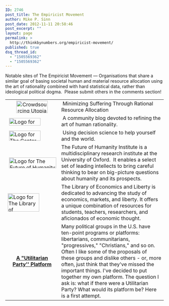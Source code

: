 ```yaml
---
ID: 2746
post_title: The Empiricist Movement
author: Mike P. Sinn
post_date: 2012-11-11 20:58:46
post_excerpt: ""
layout: page
permalink: >
  http://thinkbynumbers.org/empiricist-movement/
published: true
dsq_thread_id:
  - "1505569362"
  - "1505569362"
---
```

Notable sites of The Empiricist Movement — Organisations that share a similar goal of basing societal human and material resource allocation using the art of rationality combined with hard statistical data, rather than ideological political dogma.  Please submit others in the comments section!

<table border="0" width="100%">
<tbody>
<tr>
<td style="text-align: center;"><a href="http://thinkbynumbers.org/3-easy-steps/" target="_blank"><img class="size-full wp-image-3253 alignnone" title="Crowdsourcing Utopia" src="http://thinkbynumbers.org/wp-content/uploads/2012/12/crowdsourcing-utopia_small.png" alt="Crowdsourcing Utopia" width="100" height="39" /></a></td>
<td> Minimizing Suffering Through Rational Resource Allocation</td>
</tr>
<tr>
<td width="19%"> <a href="http://lesswrong.com/" target="_blank"><img class="size-full wp-image-2749 aligncenter" title="Less Wrong" src="http://thinkbynumbers.org/wp-content/uploads/2012/11/lesswrong_small.png" alt="Logo for Less Wrong" width="100" height="24" align="middle" /></a></td>
<td width="81%"> A community blog devoted to refining the art of human rationality.</td>
</tr>
<tr>
<td> <a href="http://rationality.org/" target="_blank"><img class="size-full wp-image-2751 aligncenter" title="Center for Applied Rationality" src="http://thinkbynumbers.org/wp-content/uploads/2012/11/center-for-applied-rationality_small.png" alt="Logo for The Center for Applied Rationality" width="100" height="32" align="middle" /></a></td>
<td> Using decision science to help yourself and the world.</td>
</tr>
<tr>
<td> <a href="https://www.fhi.ox.ac.uk/" target="_blank"><img class="size-full wp-image-2759 aligncenter" title="Future of Humanity Institute" src="http://thinkbynumbers.org/wp-content/uploads/2012/11/future-of-humanity-institute_small.png" alt="Logo for The Future of Humanity Institute" width="150" height="34" align="middle" /></a></td>
<td>The Future of Humanity Institute is a multidisciplinary research institute at the University of Oxford.  It enables a select set of leading intellects to bring careful thinking to bear on big-picture questions about humanity and its prospects.</td>
</tr>
<tr>
<td><a href="http://www.econlib.org" target="_blank"><img class="aligncenter size-full wp-image-2763" title="Library of Economics and Liberty" src="http://thinkbynumbers.org/wp-content/uploads/2012/11/library-of-economics-and-liberty_small.png" alt="Logo for The Library of Economics and Liberty" width="100" height="58" align="middle" /></a></td>
<td>The Library of Economics and Liberty is dedicated to advancing the study of economics, markets, and liberty. It offers a unique combination of resources for students, teachers, researchers, and aficionados of economic thought.</td>
</tr>
<tr>
<td style="text-align: center; vertical-align: middle;"><a title="A &quot;Utilitarian Party&quot; Platform" href="http://www.sas.upenn.edu/~baron/upol.html" target="_blank"><strong>A "Utilitarian Party'' Platform</strong></a></td>
<td>Many political groups in the U.S. have ten-point programs or platforms: libertarians, communitarians, "progressives," "Christians," and so on. Often I like some of the proposals of these groups and dislike others - or, more often, just think that they've missed the important things. I've decided to put together my own platform. The question I ask is: what if there were a Utilitarian Party? What would its platform be? Here is a first attempt.</td>
</tr>
</tbody>
</table>

&nbsp;